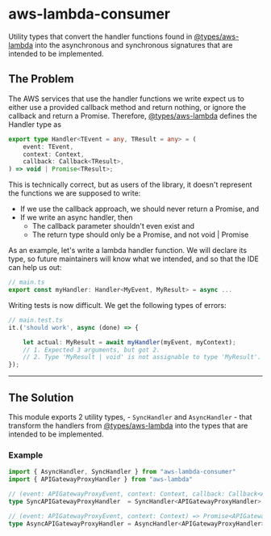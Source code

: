 # aws-lambda-consumer

Utility types that convert the handler functions found in [@types/aws-lambda](https://github.com/DefinitelyTyped/DefinitelyTyped/tree/master/types/aws-lambda) into the asynchronous and synchronous signatures that are intended to be implemented.

## The Problem

The AWS services that use the handler functions we write expect us to either use a provided callback method and return nothing, or ignore the callback and return a Promise.  Therefore, [@types/aws-lambda](https://github.com/DefinitelyTyped/DefinitelyTyped/tree/master/types/aws-lambda) defines the Handler type as
```typescript
export type Handler<TEvent = any, TResult = any> = (
    event: TEvent,
    context: Context,
    callback: Callback<TResult>,
) => void | Promise<TResult>;
```

This is technically correct, but as users of the library, it doesn't represent the functions we are supposed to write:

* If we use the callback approach, we should never return a Promise, and
* If we write an async handler, then
    * The callback parameter shouldn't even exist and
	* The return type should only be a Promise, and not void | Promise

As an example, let's write a lambda handler function.  We will declare its type, so future maintainers will know what we intended, and so that the IDE can help us out:
```typescript
// main.ts
export const myHandler: Handler<MyEvent, MyResult> = async ...
```

Writing tests is now difficult.  We get the following types of errors:
```typescript
// main.test.ts
it.('should work', async (done) => {

	let actual: MyResult = await myHandler(myEvent, myContext);
	// 1. Expected 3 arguments, but got 2.
	// 2. Type 'MyResult | void' is not assignable to type 'MyResult'.
});
```

----

## The Solution

This module exports 2 utility types, - `SyncHandler` and `AsyncHandler` - that transform the handlers from [@types/aws-lambda](https://github.com/DefinitelyTyped/DefinitelyTyped/tree/master/types/aws-lambda) into the types that are intended to be implemented.

### Example
```typescript
import { AsyncHandler, SyncHandler } from "aws-lambda-consumer"
import { APIGatewayProxyHandler } from "aws-lambda"

// (event: APIGatewayProxyEvent, context: Context, callback: Callback<APIGatewayProxyResult>) => void
type SyncAPIGatewayProxyHandler  = SyncHandler<APIGatewayProxyHandler>

// (event: APIGatewayProxyEvent, context: Context) => Promise<APIGatewayProxyResult>
type AsyncAPIGatewayProxyHandler = AsyncHandler<APIGatewayProxyHandler>
```
